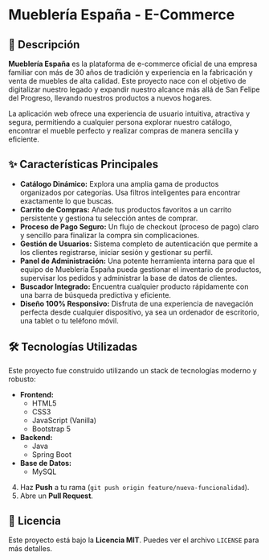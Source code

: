 # Mueblería España - E-Commerce


## 📖 Descripción

**Mueblería España** es la plataforma de e-commerce oficial de una empresa familiar con más de 30 años de tradición y experiencia en la fabricación y venta de muebles de alta calidad. Este proyecto nace con el objetivo de digitalizar nuestro legado y expandir nuestro alcance más allá de San Felipe del Progreso, llevando nuestros productos a nuevos hogares.

La aplicación web ofrece una experiencia de usuario intuitiva, atractiva y segura, permitiendo a cualquier persona explorar nuestro catálogo, encontrar el mueble perfecto y realizar compras de manera sencilla y eficiente.

## ✨ Características Principales

* **Catálogo Dinámico:** Explora una amplia gama de productos organizados por categorías. Usa filtros inteligentes para encontrar exactamente lo que buscas.
* **Carrito de Compras:** Añade tus productos favoritos a un carrito persistente y gestiona tu selección antes de comprar.
* **Proceso de Pago Seguro:** Un flujo de checkout (proceso de pago) claro y sencillo para finalizar la compra sin complicaciones.
* **Gestión de Usuarios:** Sistema completo de autenticación que permite a los clientes registrarse, iniciar sesión y gestionar su perfil.
* **Panel de Administración:** Una potente herramienta interna para que el equipo de Mueblería España pueda gestionar el inventario de productos, supervisar los pedidos y administrar la base de datos de clientes.
* **Buscador Integrado:** Encuentra cualquier producto rápidamente con una barra de búsqueda predictiva y eficiente.
* **Diseño 100% Responsivo:** Disfruta de una experiencia de navegación perfecta desde cualquier dispositivo, ya sea un ordenador de escritorio, una tablet o tu teléfono móvil.

## 🛠️ Tecnologías Utilizadas

Este proyecto fue construido utilizando un stack de tecnologías moderno y robusto:

* **Frontend:**
    * HTML5
    * CSS3
    * JavaScript (Vanilla)
    * Bootstrap 5
* **Backend:**
    * Java
    * Spring Boot
* **Base de Datos:**
    * MySQL

4.  Haz **Push** a tu rama (`git push origin feature/nueva-funcionalidad`).
5.  Abre un **Pull Request**.

## 📄 Licencia

Este proyecto está bajo la **Licencia MIT**. Puedes ver el archivo `LICENSE` para más detalles.
